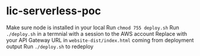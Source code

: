 # lic-serverless-poc

Make sure node is installed in your local
Run `chmod 755 deploy.sh`
Run `./deploy.sh` in a termnial with a session to the AWS account
Replace with your API Gateway URL in `website-dist/index.html` coming from deployment output
Run `./deploy.sh` to redeploy
